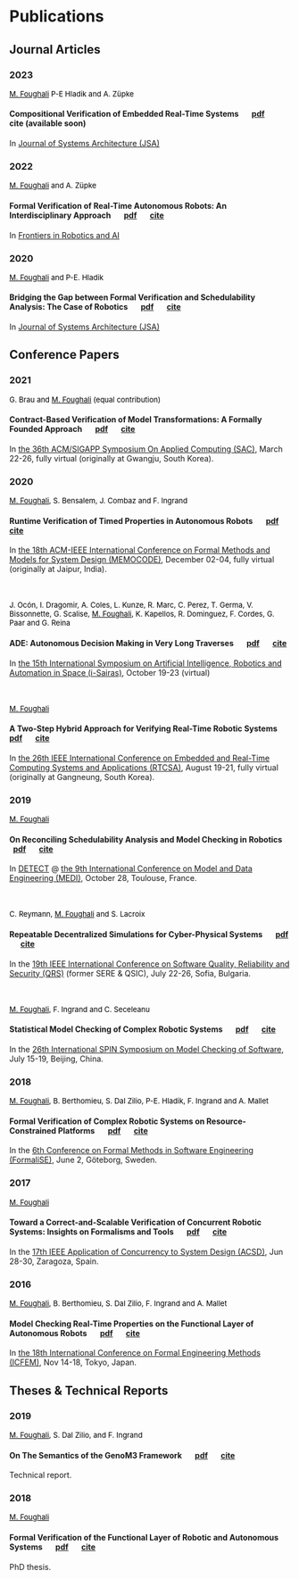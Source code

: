 # Publications

## Journal Articles


### 2023

<font size="2" color="black"><u>M. Foughali</u> P-E Hladik and A. Züpke</font>

#### Compositional Verification of Embedded Real-Time Systems &nbsp; &nbsp; &nbsp; [pdf](https://hal.science/hal-04125520v1/document) &nbsp; &nbsp; &nbsp; cite (available soon)

In [Journal of Systems Architecture (JSA)](https://www.journals.elsevier.com/journal-of-systems-architecture) 


### 2022

 

<font size="2" color="black"><u>M. Foughali</u> and A. Züpke</font>

#### Formal Verification of Real-Time Autonomous Robots: An Interdisciplinary Approach &nbsp; &nbsp; &nbsp; [pdf](https://hal.archives-ouvertes.fr/hal-03624519/document) &nbsp; &nbsp; &nbsp; [cite](https://dblp.uni-trier.de/rec/journals/firai/FoughaliZ22.html?view=bibtex)

In [Frontiers in Robotics and AI](https://www.frontiersin.org/journals/robotics-and-ai) 

 

### 2020

 

<font size="2" color="black"><u>M. Foughali</u> and P-E. Hladik</font>

#### Bridging the Gap between Formal Verification and Schedulability Analysis: The Case of Robotics &nbsp; &nbsp; &nbsp; [pdf](https://www.dropbox.com/s/59nyolac05frimp/1-s2.0-S1383762120301090-main.pdf?dl=0) &nbsp; &nbsp; &nbsp; [cite](https://dblp.uni-trier.de/rec/journals/jsa/FoughaliH20.html?view=bibtex)

In [Journal of Systems Architecture (JSA)](https://www.journals.elsevier.com/journal-of-systems-architecture) 

 

## Conference Papers

 

### 2021

 

<font size="2.5" color="black">G. Brau and <u>M. Foughali</u> (equal contribution)</font>

#### Contract-Based Verification of Model Transformations: A Formally Founded Approach &nbsp; &nbsp; &nbsp;  [pdf](https://hal.laas.fr/hal-03059942/document)  &nbsp; &nbsp; &nbsp;  [cite](https://dblp.uni-trier.de/rec/conf/sac/BrauF21.html?view=bibtex)

In [the 36th ACM/SIGAPP Symposium On Applied Computing (SAC)](https://www.sigapp.org/sac/sac2021/index.html), March 22-26, fully virtual (originally at Gwangju, South Korea).

 

### 2020

 

<font size="2" color="black"><u>M. Foughali</u>, S. Bensalem, J. Combaz and F. Ingrand</font>

#### Runtime Verification of Timed Properties in Autonomous Robots  &nbsp; &nbsp; &nbsp; [pdf](https://hal.archives-ouvertes.fr/hal-03093298/document)  &nbsp; &nbsp; &nbsp;  [cite](https://dblp.uni-trier.de/rec/conf/memocode/FoughaliBCI20.html?view=bibtex)

In [the 18th ACM-IEEE International Conference on Formal Methods and Models for System Design (MEMOCODE)](https://iitjammu.ac.in/conferences/memocode2020/callforpapers.html), December 02-04, fully virtual (originally at Jaipur, India).
<br><br><br>
 

<font size="2" color="black">J. Ocón, I. Dragomir, A. Coles, L. Kunze, R. Marc, C. Perez, T. Germa, V. Bissonnette, G. Scalise, <u>M. Foughali</u>, K. Kapellos, R. Dominguez, F. Cordes, G. Paar and G. Reina</font>

#### ADE: Autonomous Decision Making in Very Long Traverses &nbsp; &nbsp; &nbsp;  [pdf](https://www.hou.usra.edu/meetings/isairas2020fullpapers/pdf/5033.pdf)  &nbsp; &nbsp; &nbsp;   [cite](https://scholar.google.com/scholar?hl=en&as_sdt=0%2C5&q=ADE%3A+Autonomous+Decision+Making+in+Very+Long+Traverses&btnG=)

In [the 15th International Symposium on Artificial Intelligence, Robotics and Automation in Space (i-Sairas)](https://www.hou.usra.edu/meetings/isairas2020/), October 19-23 (virtual)
<br><br><br>
 

<font size="2" color="black"><u>M. Foughali</u></font>

#### A Two-Step Hybrid Approach for Verifying Real-Time Robotic Systems &nbsp; &nbsp; &nbsp;  [pdf](https://hal.archives-ouvertes.fr/hal-02949916/document) &nbsp; &nbsp; &nbsp;    [cite](https://dblp.uni-trier.de/rec/conf/rtcsa/Foughali20.html?view=bibtex)

In [the 26th IEEE International Conference on Embedded and Real-Time Computing Systems and Applications (RTCSA)](https://rtcsa2020.github.io/index/), August 19-21, fully virtual (originally at Gangneung, South Korea).

 

### 2019

<font size="2" color="black"><u>M. Foughali</u></font>

#### On Reconciling Schedulability Analysis and Model Checking in Robotics &nbsp; &nbsp; &nbsp;  [pdf](https://hal.laas.fr/hal-02346015/document)  &nbsp; &nbsp; &nbsp;  [cite](https://dblp.uni-trier.de/rec/conf/medi/Foughali19.html?view=bibtex)

In [DETECT](https://detect.ensma.fr/2019/) @ [the 9th  International Conference on Model and Data Engineering (MEDI)](https://www.irit.fr/MEDI2019/), October 28, Toulouse, France.
<br><br><br>
 

<font size="2" color="black">C. Reymann, <u>M. Foughali</u> and S. Lacroix</font>

#### Repeatable Decentralized Simulations for Cyber-Physical Systems  &nbsp; &nbsp; &nbsp;   [pdf](https://hal.laas.fr/hal-02156842/document)  &nbsp; &nbsp; &nbsp;   [cite](https://dblp.uni-trier.de/rec/conf/qrs/ReymannFL19.html?view=bibtex)

In the [19th IEEE International Conference on Software Quality, Reliability and Security (QRS)](https://qrs19.techconf.org) (former SERE & QSIC), July 22-26, Sofia, Bulgaria.
<br><br><br>
 

<font size="2" color="black"><u>M. Foughali</u>, F. Ingrand and C. Seceleanu</font>

#### Statistical Model Checking of Complex Robotic Systems  &nbsp; &nbsp; &nbsp;   [pdf](https://hal.laas.fr/hal-02152286/file/main.pdf)  &nbsp; &nbsp; &nbsp;   [cite](https://dblp.uni-trier.de/rec/conf/spin/FoughaliIS19.html?view=bibtex)

In the [26th International SPIN Symposium on Model Checking of Software](https://conf.researchr.org/track/spin-2019/spin-2019-papers), July 15-19, Beijing, China.

 

### 2018

 

<font size="2" color="black"><u>M. Foughali</u>, B. Berthomieu, S. Dal Zilio, P-E. Hladik, F. Ingrand and A. Mallet</font>

#### Formal Verification of Complex Robotic Systems on Resource-Constrained Platforms  &nbsp; &nbsp; &nbsp; [pdf](https://hal.laas.fr/hal-01778960/document)  &nbsp; &nbsp; &nbsp; [cite](https://dblp.uni-trier.de/rec/conf/icse/FoughaliBDHIM18.html?view=bibtex)

In the [6th Conference on Formal Methods in Software Engineering (FormaliSE)](https://www.formalise.org/content/formalise-2018), June 2, Göteborg, Sweden.

 

### 2017

 

<font size="2" color="black"><u>M. Foughali</u></font>

#### Toward a Correct-and-Scalable Verification of Concurrent Robotic Systems: Insights on Formalisms and Tools &nbsp; &nbsp; &nbsp;  [pdf](https://hal.archives-ouvertes.fr/hal-01515012/document)  &nbsp; &nbsp; &nbsp;  [cite](https://dblp.uni-trier.de/rec/conf/acsd/Foughali17.html?view=bibtex)

In the [17th IEEE Application of Concurrency to System Design (ACSD)](http://pn2017.unizar.es), Jun 28-30, Zaragoza, Spain.
 


### 2016

 

<font size="2" color="black"><u>M. Foughali</u>, B. Berthomieu, S. Dal Zilio, F. Ingrand and A. Mallet</font> 

#### Model Checking Real-Time Properties on the Functional Layer of Autonomous Robots  &nbsp; &nbsp; &nbsp;  [pdf](https://hal.archives-ouvertes.fr/hal-01346080/document)  &nbsp; &nbsp; &nbsp;  [cite](https://dblp.uni-trier.de/rec/conf/icfem/FoughaliBDIM16.html?view=bibtex)

In [the 18th International Conference on Formal Engineering Methods (ICFEM)](https://link.springer.com/book/10.1007/978-3-319-47846-3), Nov 14-18, Tokyo, Japan.

 

## Theses & Technical Reports

 

### 2019

 

<font size="2" color="black"><u>M. Foughali</u>, S. Dal Zilio, and F. Ingrand</font> 

#### On The Semantics of the GenoM3 Framework   &nbsp; &nbsp; &nbsp;  [pdf](https://hal.laas.fr/hal-01992470/document)   &nbsp; &nbsp; &nbsp;   [cite](https://scholar.google.com/scholar?hl=en&as_sdt=0%2C5&q=https%3A%2F%2Fhal.laas.fr%2Fhal-01992470%2Fdocument&btnG=)

Technical report.

 

### 2018

 

<font size="2" color="black"><u>M. Foughali</u></font>

#### Formal Verification of the Functional Layer of Robotic and Autonomous Systems &nbsp; &nbsp; &nbsp;  [pdf](https://www.dropbox.com/s/25wv00vx28394yd/paper.pdf?dl=0) &nbsp; &nbsp; &nbsp; [cite](https://scholar.google.com/scholar?hl=en&as_sdt=0%2C5&q=Formal+Verification+of+the+Functional+Layer+of+Robotic+and+Autonomous+Systems&btnG=)

PhD thesis.
